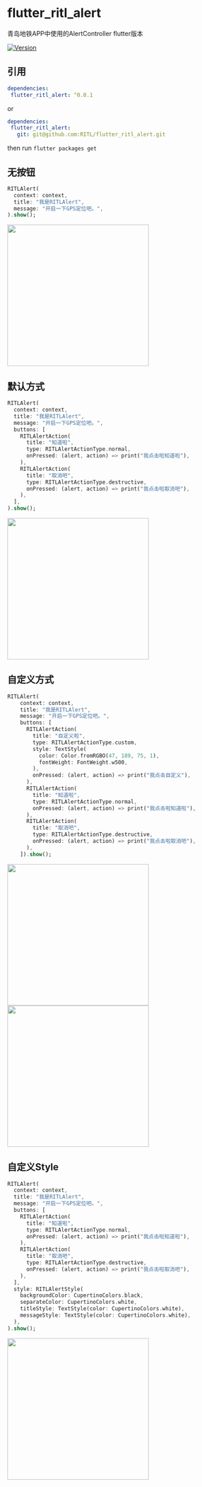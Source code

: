 # flutter_ritl_alert

青岛地铁APP中使用的AlertController flutter版本

[![Version](https://img.shields.io/badge/version-0.0.1-green.svg)](https://pub.dev/packages/flutter_ritl_alert)
 
## 引用

```yaml
dependencies:
 flutter_ritl_alert: ^0.0.1
```

or

```yaml
dependencies:
 flutter_ritl_alert:
   git: git@github.com:RITL/flutter_ritl_alert.git
```


then run `flutter packages get`

## 无按钮
```dart
RITLAlert(
  context: context,
  title: "我是RITLAlert",
  message: "开启一下GPS定位吧。",
).show();
```
<img width="320" src="https://github.com/RITL/flutter_ritl_alert/blob/master/example/previews/none.png"></img>

## 默认方式
```dart
RITLAlert(
  context: context,
  title: "我是RITLAlert",
  message: "开启一下GPS定位吧。",
  buttons: [
    RITLAlertAction(
      title: "知道啦",
      type: RITLAlertActionType.normal,
      onPressed: (alert, action) => print("我点击啦知道啦"),
    ),
    RITLAlertAction(
      title: "取消吧",
      type: RITLAlertActionType.destructive,
      onPressed: (alert, action) => print("我点击啦取消吧"),
    ),
  ],
).show();
```
<img width="320" src="https://github.com/RITL/flutter_ritl_alert/blob/master/example/previews/default.png"></img>

## 自定义方式
```dart
RITLAlert(
    context: context,
    title: "我是RITLAlert",
    message: "开启一下GPS定位吧。",
    buttons: [
      RITLAlertAction(
        title: "自定义啦",
        type: RITLAlertActionType.custom,
        style: TextStyle(
          color: Color.fromRGBO(47, 189, 75, 1),
          fontWeight: FontWeight.w500,
        ),
        onPressed: (alert, action) => print("我点击自定义"),
      ),
      RITLAlertAction(
        title: "知道啦",
        type: RITLAlertActionType.normal,
        onPressed: (alert, action) => print("我点击啦知道啦"),
      ),
      RITLAlertAction(
        title: "取消吧",
        type: RITLAlertActionType.destructive,
        onPressed: (alert, action) => print("我点击啦取消吧"),
      ),
    ]).show();
```

<img width="320" src="https://github.com/RITL/flutter_ritl_alert/blob/master/example/previews/custom2.png"></img>
<img width="320" src="https://github.com/RITL/flutter_ritl_alert/blob/master/example/previews/custom1.png"></img>

## 自定义Style
```dart
RITLAlert(
  context: context,
  title: "我是RITLAlert",
  message: "开启一下GPS定位吧。",
  buttons: [
    RITLAlertAction(
      title: "知道啦",
      type: RITLAlertActionType.normal,
      onPressed: (alert, action) => print("我点击啦知道啦"),
    ),
    RITLAlertAction(
      title: "取消吧",
      type: RITLAlertActionType.destructive,
      onPressed: (alert, action) => print("我点击啦取消吧"),
    ),
  ],
  style: RITLAlertStyle(
    backgroundColor: CupertinoColors.black,
    separateColor: CupertinoColors.white,
    titleStyle: TextStyle(color: CupertinoColors.white),
    messageStyle: TextStyle(color: CupertinoColors.white),
  ),
).show();
```
<img width="320" src="https://github.com/RITL/flutter_ritl_alert/blob/master/example/previews/custom_UI.png"></img>
